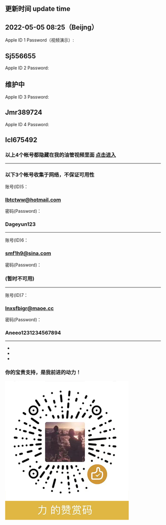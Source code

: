 
## 更新时间 update time
 2022-05-05   08:25（Beijng）
---

Apple ID 1 Password（视频演示）:

## Sj556655
Apple ID 2 Password:

## 维护中
Apple ID 3 Password:

## Jmr389724


Apple ID 4 Password:

## Icl675492


### 以上4个帐号都隐藏在我的油管视频里面  [点击进入](https://www.youtube.com/channel/UCXPSzwcs0pspPTAI2rcaBgQ "悬停显示")
-------------------------------------------
### 以下3个帐号收集于网络，不保证可用性

账号(ID)5：
### lbtctww@hotmail.com
密码(Password)：
### Dageyun123
-------------------------------------------
账号(ID)6：
### smf1h9@sina.com
密码(Password)：
### (暂时不可用)
-------------------------------------------
账号(ID)7：
### lnxsfbigr@maoe.cc
密码(Password)：
### Aneeo1231234567894
-------------------------------------------

-
-
-






   ### 你的宝贵支持，是我前进的动力！

![weixin](https://github.com/raoli1986/raoli1986.github.io/blob/main/weixinS.jpg)
